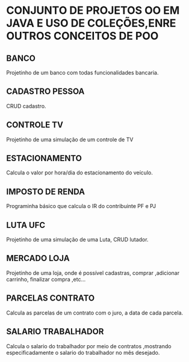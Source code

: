 # CONJUNTO DE PROJETOS OO EM JAVA E USO DE COLEÇÕES,ENRE OUTROS CONCEITOS DE POO

## BANCO
Projetinho de um banco com todas funcionalidades bancaria.

## CADASTRO PESSOA
CRUD cadastro.

## CONTROLE TV
Projetinho de uma simulação de um controle de TV

## ESTACIONAMENTO
Calcula o valor por hora/dia do estacionamento do veículo.

## IMPOSTO DE RENDA
Programinha básico que calcula o IR do contribuinte PF e PJ

## LUTA UFC
Projetinho de uma simulação de uma Luta, CRUD lutador.

## MERCADO LOJA
Projetinho de uma loja, onde é possível cadastras, comprar ,adicionar carrinho, finalizar compra ,etc...

## PARCELAS CONTRATO
Calcula as parcelas de um contrato com o juro, a data de cada parcela.

## SALARIO TRABALHADOR
Calcula o salario do trabalhador por meio de contratos ,mostrando especificadamente o salario do trabalhador no mês desejado.
